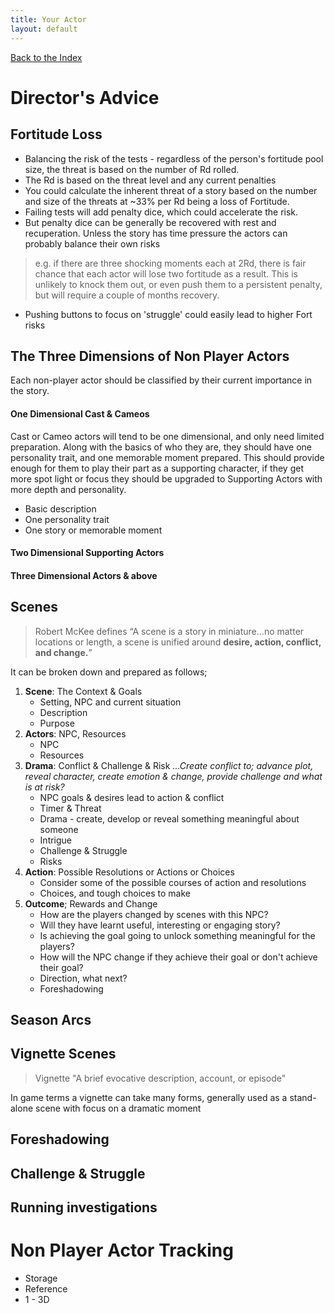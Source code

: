 ```yaml
---
title: Your Actor
layout: default
---
```


[Back to the Index](https://genecloud1485.github.io/Drama-in-History/)

# Director's Advice



## Fortitude Loss
- Balancing the risk of the tests - regardless of the person's fortitude pool size, the threat is based on the number of Rd rolled.
- The Rd is based on the threat level and any current penalties
- You could calculate the inherent threat of a story based on the number and size of the threats at ~33% per Rd being a loss of Fortitude.
- Failing tests will add penalty dice, which could accelerate the risk. 
- But penalty dice can be generally be recovered with rest and recuperation. Unless the story has time pressure the actors can probably balance their own risks
> e.g. if there are three shocking moments each at 2Rd, there is fair chance that each actor will lose two fortitude as a result. This is unlikely to knock them out, or even push them to a persistent penalty, but will require a couple of months recovery.

- Pushing buttons to focus on 'struggle' could easily lead to higher Fort risks



## The Three Dimensions of Non Player Actors
Each non-player actor should be classified by their current importance in the story. 

#### One Dimensional Cast & Cameos
Cast or Cameo actors will tend to be one dimensional, and only need limited preparation. Along with the basics of who they are, they should have one personality trait, and one memorable moment prepared. This should provide enough for them to play their part as a supporting character, if they get more spot light or focus they should be upgraded to Supporting Actors with more depth and personality.
- Basic description
- One personality trait
- One story or memorable moment

#### Two Dimensional Supporting Actors


#### Three Dimensional Actors & above



## Scenes
> Robert McKee defines “A scene is a story in miniature…no matter locations or length, a scene is unified around **desire, action, conflict, and change.**”

It can be broken down and prepared as follows;

1. **Scene**: The Context & Goals
	- Setting, NPC and current situation
	* Description
	* Purpose
1. **Actors**: NPC, Resources
	* NPC
	* Resources
1. **Drama**: Conflict & Challenge & Risk
    *...Create conflict to; advance plot, reveal character, create emotion & change, provide challenge and what is at risk?*
    * NPC goals & desires lead to action & conflict
	* Timer & Threat
	* Drama - create, develop or reveal something meaningful about someone
	* Intrigue
	* Challenge & Struggle
	* Risks
1. **Action**: Possible Resolutions or Actions or Choices
	* Consider some of the possible courses of action and resolutions
	* Choices, and tough choices to make
1. **Outcome**; Rewards and Change
	* How are the players changed by scenes with this NPC? 
	* Will they have learnt useful, interesting or engaging story? 
	* Is achieving the goal going to unlock something meaningful for the players?
	* How will the NPC change if they achieve their goal or don't achieve their goal?
	* Direction, what next?
	* Foreshadowing

## Season Arcs


## Vignette Scenes
> Vignette  "A brief evocative description, account, or episode"

In game terms a vignette can take many forms, generally used as a stand-alone scene with focus on a dramatic moment

## Foreshadowing

## Challenge & Struggle

## Running investigations


# Non Player Actor Tracking
- Storage
- Reference
- 1 - 3D
